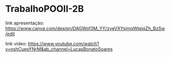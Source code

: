 # TrabalhoPOOII-2B

link apresentação: https://www.canva.com/design/DAGWqf3M_YY/zyeVXYsjmqWteiqZh_BzSw/edit

link video: https://www.youtube.com/watch?v=nshCuesYNrM&ab_channel=LucasBonatoSoares
